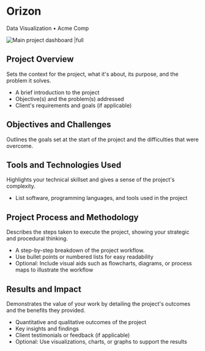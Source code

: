 # Orizon

Data Visualization • Acme Comp

![Main project dashboard |full](/example_images/project-orizon.png)

## Project Overview

Sets the context for the project, what it's about, its purpose, and the problem it solves.

- A brief introduction to the project
- Objective(s) and the problem(s) addressed
- Client's requirements and goals (if applicable)

## Objectives and Challenges

Outlines the goals set at the start of the project and the difficulties that were overcome.

## Tools and Technologies Used

Highlights your technical skillset and gives a sense of the project's complexity.

- List software, programming languages, and tools used in the project

## Project Process and Methodology

Describes the steps taken to execute the project, showing your strategic and procedural thinking.

- A step-by-step breakdown of the project workflow.
- Use bullet points or numbered lists for easy readability
- Optional: Include visual aids such as flowcharts, diagrams, or process maps to illustrate the workflow

## Results and Impact

Demonstrates the value of your work by detailing the project's outcomes and the benefits they provided.

- Quantitative and qualitative outcomes of the project
- Key insights and findings
- Client testimonials or feedback (if applicable)
- Optional: Use visualizations, charts, or graphs to support the results
